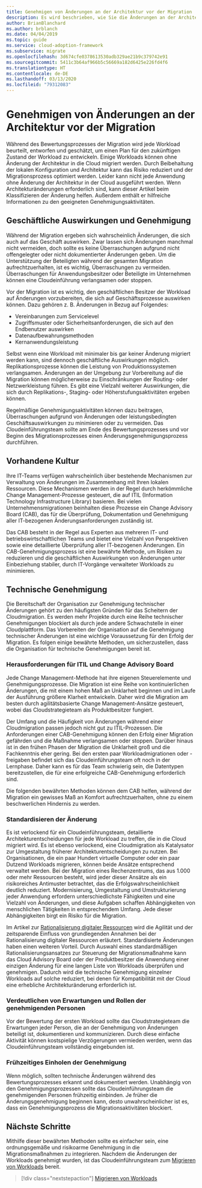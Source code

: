```yaml
---
title: Genehmigen von Änderungen an der Architektur vor der Migration
description: Es wird beschrieben, wie Sie die Änderungen an der Architektur klassifizieren, wenn diese erforderlich sind, und geeignete Genehmigungsaktivitäten einrichten.
author: BrianBlanchard
ms.author: brblanch
ms.date: 04/04/2019
ms.topic: guide
ms.service: cloud-adoption-framework
ms.subservice: migrate
ms.openlocfilehash: 3d674cfe0378613530adb329ae21b9c379742e91
ms.sourcegitcommit: 5411c3b64af966b5c56669a182d6425e226fd4f6
ms.translationtype: HT
ms.contentlocale: de-DE
ms.lasthandoff: 03/13/2020
ms.locfileid: "79312083"
---
```

# <a name="approve-architecture-changes-before-migration"></a>Genehmigen von Änderungen an der Architektur vor der Migration

Während des Bewertungsprozesses der Migration wird jede Workload beurteilt, entworfen und geschätzt, um einen Plan für den zukünftigen Zustand der Workload zu entwickeln. Einige Workloads können ohne Änderung der Architektur in die Cloud migriert werden. Durch Beibehaltung der lokalen Konfiguration und Architektur kann das Risiko reduziert und der Migrationsprozess optimiert werden. Leider kann nicht jede Anwendung ohne Änderung der Architektur in der Cloud ausgeführt werden. Wenn Architekturänderungen erforderlich sind, kann dieser Artikel beim Klassifizieren der Änderung helfen. Außerdem enthält er hilfreiche Informationen zu den geeigneten Genehmigungsaktivitäten.

## <a name="business-impact-and-approval"></a>Geschäftliche Auswirkungen und Genehmigung

Während der Migration ergeben sich wahrscheinlich Änderungen, die sich auch auf das Geschäft auswirken. Zwar lassen sich Änderungen manchmal nicht vermeiden, doch sollte es keine Überraschungen aufgrund nicht offengelegter oder nicht dokumentierter Änderungen geben. Um die Unterstützung der Beteiligten während der gesamten Migration aufrechtzuerhalten, ist es wichtig, Überraschungen zu vermeiden. Überraschungen für Anwendungsbesitzer oder Beteiligte im Unternehmen können eine Cloudeinführung verlangsamen oder stoppen.

Vor der Migration ist es wichtig, den geschäftlichen Besitzer der Workload auf Änderungen vorzubereiten, die sich auf Geschäftsprozesse auswirken können. Dazu gehören z. B. Änderungen in Bezug auf Folgendes:

- Vereinbarungen zum Servicelevel
- Zugriffsmuster oder Sicherheitsanforderungen, die sich auf den Endbenutzer auswirken
- Datenaufbewahrungsmethoden
- Kernanwendungsleistung

Selbst wenn eine Workload mit minimaler bis gar keiner Änderung migriert werden kann, sind dennoch geschäftliche Auswirkungen möglich. Replikationsprozesse können die Leistung von Produktionssystemen verlangsamen. Änderungen an der Umgebung zur Vorbereitung auf die Migration können möglicherweise zu Einschränkungen der Routing- oder Netzwerkleistung führen. Es gibt eine Vielzahl weiterer Auswirkungen, die sich durch Replikations-, Staging- oder Höherstufungsaktivitäten ergeben können.

Regelmäßige Genehmigungsaktivitäten können dazu beitragen, Überraschungen aufgrund von Änderungen oder leistungsbedingten Geschäftsauswirkungen zu minimieren oder zu vermeiden. Das Cloudeinführungsteam sollte am Ende des Bewertungsprozesses und vor Beginn des Migrationsprozesses einen Änderungsgenehmigungsprozess durchführen.

## <a name="existing-culture"></a>Vorhandene Kultur

Ihre IT-Teams verfügen wahrscheinlich über bestehende Mechanismen zur Verwaltung von Änderungen im Zusammenhang mit Ihren lokalen Ressourcen. Diese Mechanismen werden in der Regel durch herkömmliche Change Management-Prozesse gesteuert, die auf ITIL (Information Technology Infrastructure Library) basieren. Bei vielen Unternehmensmigrationen beinhalten diese Prozesse ein Change Advisory Board (CAB), das für die Überprüfung, Dokumentation und Genehmigung aller IT-bezogenen Änderungsanforderungen zuständig ist.

Das CAB besteht in der Regel aus Experten aus mehreren IT- und betriebswirtschaftlichen Teams und bietet eine Vielzahl von Perspektiven sowie eine detaillierte Überprüfung aller IT-bezogenen Änderungen. Ein CAB-Genehmigungsprozess ist eine bewährte Methode, um Risiken zu reduzieren und die geschäftlichen Auswirkungen von Änderungen unter Einbeziehung stabiler, durch IT-Vorgänge verwalteter Workloads zu minimieren.

## <a name="technical-approval"></a>Technische Genehmigung

Die Bereitschaft der Organisation zur Genehmigung technischer Änderungen gehört zu den häufigsten Gründen für das Scheitern der Cloudmigration. Es werden mehr Projekte durch eine Reihe technischer Genehmigungen blockiert als durch jede andere Schwachstelle in einer Cloudplattform. Das Vorbereiten der Organisation auf die Genehmigung technischer Änderungen ist eine wichtige Voraussetzung für den Erfolg der Migration. Es folgen einige bewährte Methoden, um sicherzustellen, dass die Organisation für technische Genehmigungen bereit ist.

### <a name="itil-change-advisory-board-challenges"></a>Herausforderungen für ITIL und Change Advisory Board

Jede Change Management-Methode hat ihre eigenen Steuerelemente und Genehmigungsprozesse. Die Migration ist eine Reihe von kontinuierlichen Änderungen, die mit einem hohen Maß an Unklarheit beginnen und im Laufe der Ausführung größere Klarheit entwickeln. Daher wird die Migration am besten durch agilitätsbasierte Change Management-Ansätze gesteuert, wobei das Cloudstrategieteam als Produktbesitzer fungiert.

Der Umfang und die Häufigkeit von Änderungen während einer Cloudmigration passen jedoch nicht gut zu ITIL-Prozessen. Die Anforderungen einer CAB-Genehmigung können den Erfolg einer Migration gefährden und die Maßnahme verlangsamen oder stoppen. Darüber hinaus ist in den frühen Phasen der Migration die Unklarheit groß und die Fachkenntnis eher gering. Bei den ersten paar Workloadmigrationen oder -freigaben befindet sich das Cloudeinführungsteam oft noch in der Lernphase. Daher kann es für das Team schwierig sein, die Datentypen bereitzustellen, die für eine erfolgreiche CAB-Genehmigung erforderlich sind.

Die folgenden bewährten Methoden können dem CAB helfen, während der Migration ein gewisses Maß an Komfort aufrechtzuerhalten, ohne zu einem beschwerlichen Hindernis zu werden.

### <a name="standardize-change"></a>Standardisieren der Änderung

Es ist verlockend für ein Cloudeinführungsteam, detaillierte Architekturentscheidungen für jede Workload zu treffen, die in die Cloud migriert wird. Es ist ebenso verlockend, eine Cloudmigration als Katalysator zur Umgestaltung früherer Architekturentscheidungen zu nutzen. Bei Organisationen, die ein paar Hundert virtuelle Computer oder ein paar Dutzend Workloads migrieren, können beide Ansätze entsprechend verwaltet werden. Bei der Migration eines Rechenzentrums, das aus 1.000 oder mehr Ressourcen besteht, wird jeder dieser Ansätze als ein risikoreiches Antimuster betrachtet, das die Erfolgswahrscheinlichkeit deutlich reduziert. Modernisierung, Umgestaltung und Umstrukturierung jeder Anwendung erfordern unterschiedlichste Fähigkeiten und eine Vielzahl von Änderungen, und diese Aufgaben schaffen Abhängigkeiten von menschlichen Tätigkeiten in entsprechendem Umfang. Jede dieser Abhängigkeiten birgt ein Risiko für die Migration.

Im Artikel zur [Rationalisierung digitaler Ressourcen](../../../digital-estate/rationalize.md) wird die Agilität und der zeitsparende Einfluss von grundlegenden Annahmen bei der Rationalisierung digitaler Ressourcen erläutert. Standardisierte Änderungen haben einen weiteren Vorteil. Durch Auswahl eines standardmäßigen Rationalisierungsansatzes zur Steuerung der Migrationsmaßnahme kann das Cloud Advisory Board oder der Produktbesitzer die Anwendung einer einzigen Änderung für eine langen Liste von Workloads überprüfen und genehmigen. Dadurch wird die technische Genehmigung einzelner Workloads auf solche reduziert, bei denen für Kompatibilität mit der Cloud eine erhebliche Architekturänderung erforderlich ist.

### <a name="clarify-expectations-and-roles-of-approvers"></a>Verdeutlichen von Erwartungen und Rollen der genehmigenden Personen

Vor der Bewertung der ersten Workload sollte das Cloudstrategieteam die Erwartungen jeder Person, die an der Genehmigung von Änderungen beteiligt ist, dokumentieren und kommunizieren. Durch diese einfache Aktivität können kostspielige Verzögerungen vermieden werden, wenn das Cloudeinführungsteam vollständig eingebunden ist.

### <a name="seek-approval-early"></a>Frühzeitiges Einholen der Genehmigung

Wenn möglich, sollten technische Änderungen während des Bewertungsprozesses erkannt und dokumentiert werden. Unabhängig von den Genehmigungsprozessen sollte das Cloudeinführungsteam die genehmigenden Personen frühzeitig einbinden. Je früher die Änderungsgenehmigung beginnen kann, desto unwahrscheinlicher ist es, dass ein Genehmigungsprozess die Migrationsaktivitäten blockiert.

## <a name="next-steps"></a>Nächste Schritte

Mithilfe dieser bewährten Methoden sollte es einfacher sein, eine ordnungsgemäße und risikoarme Genehmigung in die Migrationsmaßnahmen zu integrieren. Nachdem die Änderungen der Workloads genehmigt wurden, ist das Cloudeinführungsteam zum [Migrieren von Workloads](../migrate/index.md) bereit.

> [!div class="nextstepaction"]
> [Migrieren von Workloads](../migrate/index.md)
